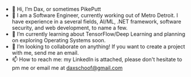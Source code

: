 - 👋 Hi, I’m Dax, or sometimes PikePutt
- 👀 I am a Software Engineer, currently working out of Metro Detroit. I have experience in a several fields, AI/ML, .NET framework, software security, and web development, to name a few.
- 🌱 I’m currently learning about TensorFlow/Deep Learning and planning on exploring Operating Systems soon.
- 💞️ I’m looking to collaborate on anything! If you want to create a project with me, send me an email.
- 📫 How to reach me: my LinkedIn is attached, please don't hesitate to pm me or email me at daxschoof@gmail.com
